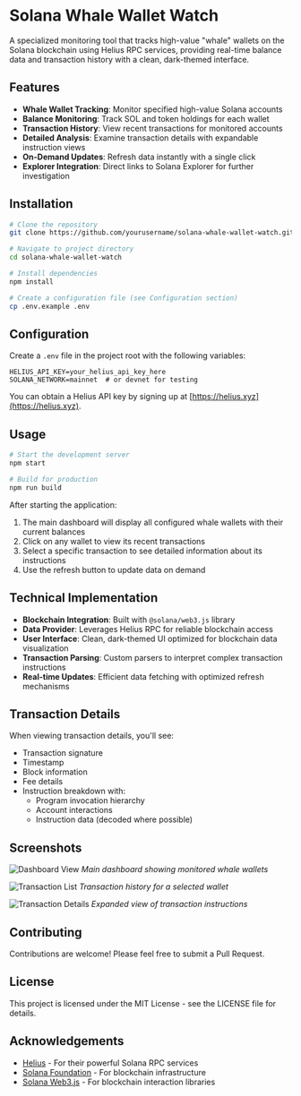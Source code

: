 # Solana Whale Wallet Watch

A specialized monitoring tool that tracks high-value "whale" wallets on the Solana blockchain using Helius RPC services, providing real-time balance data and transaction history with a clean, dark-themed interface.

## Features

- **Whale Wallet Tracking**: Monitor specified high-value Solana accounts
- **Balance Monitoring**: Track SOL and token holdings for each wallet
- **Transaction History**: View recent transactions for monitored accounts
- **Detailed Analysis**: Examine transaction details with expandable instruction views
- **On-Demand Updates**: Refresh data instantly with a single click
- **Explorer Integration**: Direct links to Solana Explorer for further investigation

## Installation

```bash
# Clone the repository
git clone https://github.com/yourusername/solana-whale-wallet-watch.git

# Navigate to project directory
cd solana-whale-wallet-watch

# Install dependencies
npm install

# Create a configuration file (see Configuration section)
cp .env.example .env
```

## Configuration

Create a `.env` file in the project root with the following variables:

```
HELIUS_API_KEY=your_helius_api_key_here
SOLANA_NETWORK=mainnet  # or devnet for testing
```

You can obtain a Helius API key by signing up at [https://helius.xyz](https://helius.xyz).

## Usage

```bash
# Start the development server
npm start

# Build for production
npm run build
```

After starting the application:

1. The main dashboard will display all configured whale wallets with their current balances
2. Click on any wallet to view its recent transactions
3. Select a specific transaction to see detailed information about its instructions
4. Use the refresh button to update data on demand

## Technical Implementation

- **Blockchain Integration**: Built with `@solana/web3.js` library
- **Data Provider**: Leverages Helius RPC for reliable blockchain access
- **User Interface**: Clean, dark-themed UI optimized for blockchain data visualization
- **Transaction Parsing**: Custom parsers to interpret complex transaction instructions
- **Real-time Updates**: Efficient data fetching with optimized refresh mechanisms

## Transaction Details

When viewing transaction details, you'll see:

- Transaction signature
- Timestamp
- Block information
- Fee details
- Instruction breakdown with:
  - Program invocation hierarchy
  - Account interactions
  - Instruction data (decoded where possible)

## Screenshots

![Dashboard View](./screenshots/dashboard.png)
*Main dashboard showing monitored whale wallets*

![Transaction List](./screenshots/transactions.png)
*Transaction history for a selected wallet*

![Transaction Details](./screenshots/transaction-details.png)
*Expanded view of transaction instructions*

## Contributing

Contributions are welcome! Please feel free to submit a Pull Request.

## License

This project is licensed under the MIT License - see the LICENSE file for details.

## Acknowledgements

- [Helius](https://helius.xyz) - For their powerful Solana RPC services
- [Solana Foundation](https://solana.com) - For blockchain infrastructure
- [Solana Web3.js](https://github.com/solana-labs/solana-web3.js) - For blockchain interaction libraries
